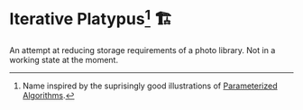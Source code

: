 # Iterative Platypus[^naming] 🏗

An attempt at reducing storage requirements of a photo library. Not in a working state at the moment.

[^naming]: Name inspired by the suprisingly good illustrations of [Parameterized Algorithms](https://link.springer.com/book/10.1007/978-3-319-21275-3).
